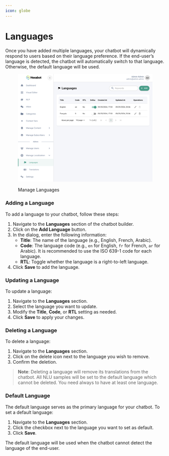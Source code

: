 ```yaml
---
icon: globe
---
```


# Languages

Once you have added multiple languages, your chatbot will dynamically respond to users based on their language preference. If the end-user’s language is detected, the chatbot will automatically switch to that language. Otherwise, the default language will be used.

<figure><img src="../../.gitbook/assets/image (4).png" alt=""><figcaption><p>Manage Languages</p></figcaption></figure>

### Adding a Language

To add a language to your chatbot, follow these steps:

1. Navigate to the **Languages** section of the chatbot builder.
2. Click on the **Add Language** button.
3. In the dialog, enter the following information:
   * **Title**: The name of the language (e.g., English, French, Arabic).
   * **Code**: The language code (e.g., `en` for English, `fr` for French, `ar` for Arabic). It is recommended to use the ISO 639-1 code for each language.
   * **RTL**: Toggle whether the language is a right-to-left language.
4. Click **Save** to add the language.

### Updating a Language

To update a language:

1. Navigate to the **Languages** section.
2. Select the language you want to update.
3. Modify the **Title**, **Code**, or **RTL** setting as needed.
4. Click **Save** to apply your changes.

### Deleting a Language

To delete a language:

1. Navigate to the **Languages** section.
2. Click on the delete icon next to the language you wish to remove.
3. Confirm the deletion.

> **Note**: Deleting a language will remove its translations from the chatbot. All NLU samples will be set to the default language which cannot be deleted. You need always to have at least one language.

### Default Language

The default language serves as the primary language for your chatbot. To set a default language:

1. Navigate to the **Languages** section.
2. Click the checkbox next to the language you want to set as default.
3. Click **Save**.

The default language will be used when the chatbot cannot detect the language of the end-user.

